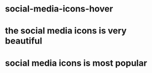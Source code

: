 # social-media-icons-hover
# the social media icons is very beautiful
# social media icons is most popular
